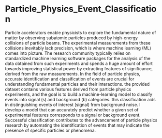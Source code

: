 # Particle_Physics_Event_Classification
Particle accelerators enable physicists to explore the fundamental nature of matter by observing subatomic particles produced by high-energy collisions of particle beams. The experimental measurements from these collisions inevitably lack precision, which is where machine learning (ML) comes into picture. The research community typically relies on standardized machine learning software packages for the analysis of the data obtained from such experiments and spends a huge amount of effort towards improving statistical power by extracting features of significance, derived from the raw measurements.
In the field of particle physics, accurate identification and classification of events are crucial for understanding fundamental particles and their interactions. the provided dataset contains various features derived from particle physics experiments, and the goal is to build a machine-learning model to classify events into signal (s) and background (b) categories. this classification aids in distinguishing events of interest (signal) from background noise.
I develop a model that can accurately predict whether a given set of experimental features corresponds to a signal or background event. Successful classification contributes to the advancement of particle physics research by automating the identification of events that may indicate the presence of specific particles or phenomena.
